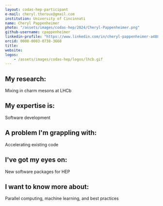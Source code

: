 ```yaml
---
layout: codas-hep-participant
e-mail: cheryl.theroux@gmail.com
institution: University of Cincinnati
name: Cheryl Pappenheimer
photo: "/assets/images/codas-hep/2024/Cheryl-Pappenheimer.png"
github-username: cpappenheimer
linkedin-profile: "https://www.linkedin.com/in/cheryl-pappenheimer-a4881a64"
orcid: 0000-0003-0738-3668
title:
website:
logos:
    - /assets/images/codas-hep/logos/lhcb.gif
---
```


## My research:
Mixing in charm mesons at LHCb

## My expertise is:
Software development

## A problem I'm grappling with:
Accelerating existing code

## I've got my eyes on:
New software packages for HEP

## I want to know more about:
Parallel computing, machine learning, and best practices